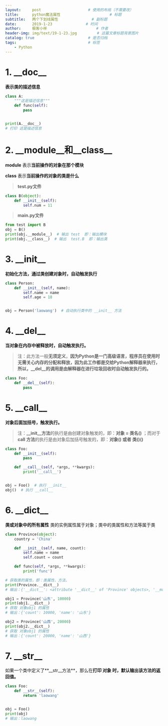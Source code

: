 ```yaml
---
layout:     post                     # 使用的布局（不需要改）
title:      python魔法属性                      # 标题 
subtitle:   两个下划线属性               # 副标题
date:       2019-1-23               # 时间
author:     极客小祥                      # 作者
header-img: img/text/19-1-23.jpg         # 这篇文章标题背景图片
catalog: true                        # 是否归档
tags:                                # 标签
    - Python
---
```


# 1. \_\_doc\_\_

**表示类的描述信息**

```python
class A:
    """这是描述信息"""
    def func(self):
        pass


print(A.__doc__)
# 打印 这是描述信息
```

# 2. \_\_module\_\_和\_\_class\_\_

**__module__** 表示**当前操作的对象在那个模块**

**__class__** 表示**当前操作的对象的类是什么**

> **test.py文件**

```python
class B(object):
    def __init__(self):
        self.num = 11
```

> **main.py文件**

```python
from test import B
obj = B()
print(obj.__module__)  # 输出 test  即：输出模块
print(obj.__class__)  # 输出  test.B  即：输出类
```

# 3. \_\_init\_\_

**初始化方法，通过类创建对象时，自动触发执行**
```python
class Person:
    def __init__(self, name):
        self.name = name
        self.age = 18


obj = Person('laowang')  # 自动执行类中的 __init__ 方法
```

# 4. \_\_del\_\_

**当对象在内存中被释放时，自动触发执行。**

> 注：此方法一般**无须定义**，**因为Python是一门高级语言，程序员在使用时无需关心内存的分配和释放，因为此工作都是交给Python解释器来执行，所以，__del__的调用是由解释器在进行垃圾回收时自动触发执行的。**

```python
class Foo:
    def __del__(self):
        pass
```

# 5. \_\_call\_\_

**对象后面加括号，触发执行。**
> 注：**__init__方法**的执行是由创建对象触发的，即：**对象 = 类名()** ；而对于 **__call__ 方法**的执行是由对象后加括号触发的，即：**对象() 或者 类()()**

```python
class Foo:
    def __init__(self):
        pass

    def __call__(self, *args, **kwargs):
        print('__call__')


obj = Foo()  # 执行 __init__
obj()  # 执行 __call__
```

# 6. \_\_dict\_\_

**类或对象中的所有属性**
类的实例属性属于对象；类中的类属性和方法等属于类
```python
class Province(object):
    country = 'China'

    def __init__(self, name, count):
        self.name = name
        self.count = count

    def func(self, *args, **kwargs):
        print('func')

# 获取类的属性，即：类属性、方法、
print(Province.__dict__)
# 输出：{'__dict__': <attribute '__dict__' of 'Province' objects>, '__module__': '__main__', 'country': 'China', '__doc__': None, '__weakref__': <attribute '__weakref__' of 'Province' objects>, 'func': <function Province.func at 0x101897950>, '__init__': <function Province.__init__ at 0x1018978c8>}

obj1 = Province('山东', 10000)
print(obj1.__dict__)
# 获取 对象obj1 的属性
# 输出：{'count': 10000, 'name': '山东'}

obj2 = Province('山西', 20000)
print(obj2.__dict__)
# 获取 对象obj1 的属性
# 输出：{'count': 20000, 'name': '山西'}
```

# 7. \_\_str\_\_

如果一个类中定义了**__str__方法**，那么在**打印 对象 时，默认输出该方法的返回值。**
```python
class Foo:
    def __str__(self):
        return 'laowang'


obj = Foo()
print(obj)
# 输出：laowang
```